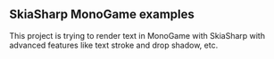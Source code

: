 ## SkiaSharp MonoGame examples

This project is trying to render text in MonoGame with SkiaSharp with advanced features like text stroke and drop shadow, etc.
